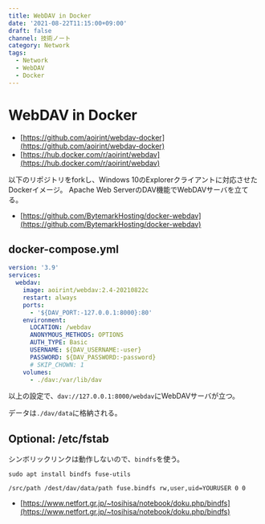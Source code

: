 ```yaml
---
title: WebDAV in Docker
date: '2021-08-22T11:15:00+09:00'
draft: false
channel: 技術ノート
category: Network
tags:
  - Network
  - WebDAV
  - Docker
---
```

# WebDAV in Docker

- [https://github.com/aoirint/webdav-docker](https://github.com/aoirint/webdav-docker)
- [https://hub.docker.com/r/aoirint/webdav](https://hub.docker.com/r/aoirint/webdav)

以下のリポジトリをforkし、Windows 10のExplorerクライアントに対応させたDockerイメージ。
Apache Web ServerのDAV機能でWebDAVサーバを立てる。

- [https://github.com/BytemarkHosting/docker-webdav](https://github.com/BytemarkHosting/docker-webdav)

## docker-compose.yml

```yaml
version: '3.9'
services:
  webdav:
    image: aoirint/webdav:2.4-20210822c
    restart: always
    ports:
      - '${DAV_PORT:-127.0.0.1:8000}:80'
    environment:
      LOCATION: /webdav
      ANONYMOUS_METHODS: OPTIONS
      AUTH_TYPE: Basic
      USERNAME: ${DAV_USERNAME:-user}
      PASSWORD: ${DAV_PASSWORD:-password}
      # SKIP_CHOWN: 1
    volumes:
      - ./dav:/var/lib/dav
```

以上の設定で、`dav://127.0.0.1:8000/webdav`にWebDAVサーバが立つ。

データは`./dav/data`に格納される。

## Optional: /etc/fstab

シンボリックリンクは動作しないので、`bindfs`を使う。

```shell
sudo apt install bindfs fuse-utils
```

```fstab
/src/path /dest/dav/data/path fuse.bindfs rw,user,uid=YOURUSER 0 0
```

- [https://www.netfort.gr.jp/~tosihisa/notebook/doku.php/bindfs](https://www.netfort.gr.jp/~tosihisa/notebook/doku.php/bindfs)
